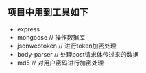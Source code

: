 ## 项目中用到工具如下
- express
- mongoose // 操作数据库
- jsonwebtoken // 进行token加密处理
- body-parser // 处理post请求体传过来的数据
- md5 // 对用户密码进行加密处理
